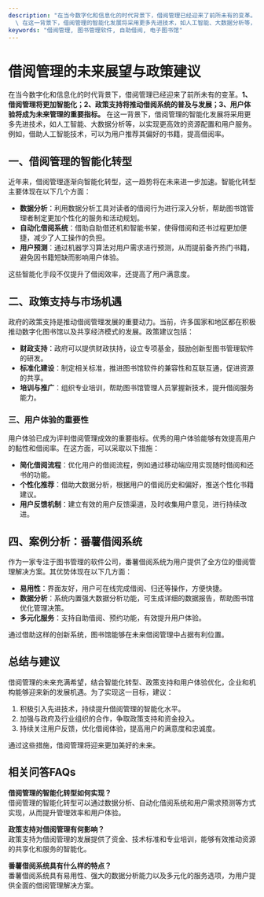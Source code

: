 ```yaml
---
description: "在当今数字化和信息化的时代背景下，借阅管理已经迎来了前所未有的变革。**1、借阅管理将更加智能化；2、政策支持将推动借阅系统的普及与发展；3、用户体验将成为未来管理的重要指标。**\
  \ 在这一背景下，借阅管理的智能化发展将采用更多先进技术，如人工智能、大数据分析等，以实现更高效的资源配置和用户服务。例如，借助人工智能技术，可以为用户推荐其偏好的书籍，提高借阅率。"
keywords: "借阅管理, 图书管理软件, 自助借阅, 电子图书馆"
---
```

# 借阅管理的未来展望与政策建议

在当今数字化和信息化的时代背景下，借阅管理已经迎来了前所未有的变革。**1、借阅管理将更加智能化；2、政策支持将推动借阅系统的普及与发展；3、用户体验将成为未来管理的重要指标。** 在这一背景下，借阅管理的智能化发展将采用更多先进技术，如人工智能、大数据分析等，以实现更高效的资源配置和用户服务。例如，借助人工智能技术，可以为用户推荐其偏好的书籍，提高借阅率。

## 一、借阅管理的智能化转型

近年来，借阅管理逐渐向智能化转型，这一趋势将在未来进一步加速。智能化转型主要体现在以下几个方面：

- **数据分析**：利用数据分析工具对读者的借阅行为进行深入分析，帮助图书馆管理者制定更加个性化的服务和活动规划。
- **自动化借阅系统**：借助自助借还机和智能书架，使得借阅和还书过程更加便捷，减少了人工操作的负担。
- **用户预测**：通过机器学习算法对用户需求进行预测，从而提前备齐热门书籍，避免因书籍短缺而影响用户体验。

这些智能化手段不仅提升了借阅效率，还提高了用户满意度。

## 二、政策支持与市场机遇

政府的政策支持是推动借阅管理发展的重要动力。当前，许多国家和地区都在积极推动数字化图书馆以及共享经济模式的发展。政策建议包括：

- **财政支持**：政府可以提供财政扶持，设立专项基金，鼓励创新型图书管理软件的研发。
- **标准化建设**：制定相关标准，推进图书馆软件的兼容性和互联互通，促进资源的共享。
- **培训与推广**：组织专业培训，帮助图书馆管理人员掌握新技术，提升借阅服务能力。

### 三、用户体验的重要性

用户体验已成为评判借阅管理成效的重要指标。优秀的用户体验能够有效提高用户的黏性和借阅率。在这方面，可以采取以下措施：

- **简化借阅流程**：优化用户的借阅流程，例如通过移动端应用实现随时借阅和还书的功能。
- **个性化推荐**：借助大数据分析，根据用户的借阅历史和偏好，推送个性化书籍建议。
- **用户反馈机制**：建立有效的用户反馈渠道，及时收集用户意见，进行持续改进。

## 四、案例分析：番薯借阅系统

作为一家专注于图书管理的软件公司，番薯借阅系统为用户提供了全方位的借阅管理解决方案。其优势体现在以下几方面：

- **易用性**：界面友好，用户可在线完成借阅、归还等操作，方便快捷。
- **数据分析**：系统内置强大数据分析功能，可生成详细的数据报告，帮助图书馆优化管理决策。
- **多元化服务**：支持自助借阅、预约功能，有效提升用户体验。

通过借助这样的创新系统，图书馆能够在未来借阅管理中占据有利位置。

## 总结与建议

借阅管理的未来充满希望，结合智能化转型、政策支持和用户体验优化，企业和机构能够迎来新的发展机遇。为了实现这一目标，建议：

1. 积极引入先进技术，持续提升借阅管理的智能化水平。
2. 加强与政府及行业组织的合作，争取政策支持和资金投入。
3. 持续关注用户反馈，优化借阅体验，提高用户的满意度和忠诚度。

通过这些措施，借阅管理将迎来更加美好的未来。

## 相关问答FAQs

**借阅管理的智能化转型如何实现？**  
借阅管理的智能化转型可以通过数据分析、自动化借阅系统和用户需求预测等方式实现，从而提升管理效率和用户体验。

**政策支持对借阅管理有何影响？**  
政策支持为借阅管理的发展提供了资金、技术标准和专业培训，能够有效推动资源的共享化和服务的智能化。

**番薯借阅系统具有什么样的特点？**  
番薯借阅系统具有易用性、强大的数据分析能力以及多元化的服务选项，为用户提供全面的借阅管理解决方案。
